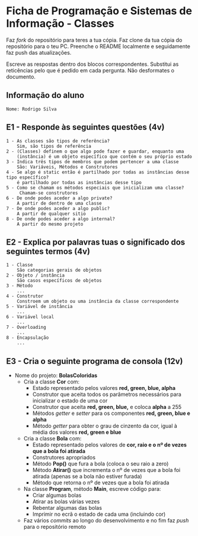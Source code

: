 # Ficha de Programação e Sistemas de Informação - Classes

Faz *fork* do repositório para teres a tua cópia.
Faz clone da tua cópia do repositório para o teu PC.
Preenche o README localmente e seguidamente faz push das atualizações.

Escreve as respostas dentro dos blocos correspondentes. Substitui as reticências pelo que é pedido em cada pergunta. Não desformates o documento.

## Informação do aluno

    Nome: Rodrigo Silva

## E1 - Responde às seguintes questões (4v)

    1 - As classes são tipos de referência? 
        Sim, são tipos de referência
    2 - (Classes) definem o que algo pode fazer e guardar, enquanto uma
        (instância) é um objeto específico que contém o seu próprio estado 
    3 - Indica três tipos de membros que podem pertencer a uma classe 
        São: Variáveis, Métodos e Construtores
    4 - Se algo é static então é partilhado por todas as instâncias desse tipo específico? 
        é partilhado por todas as instâncias desse tipo
    5 - Como se chamam os métodos especiais que inicializam uma classe? 
         Chamam-se construtores
    6 - De onde podes aceder a algo private? 
        A partir de dentro de uma classe
    7 - De onde podes aceder a algo public? 
        A partir de qualquer sitio  
    8 - De onde podes aceder a algo internal? 
        A partir do mesmo projeto

## E2 - Explica por palavras tuas o significado dos seguintes termos (4v)

    1 - Classe
        São categorias gerais de objetos
    2 - Objeto / instância
        São casos específicos de objetos
    3 - Método
        ...
    4 - Construtor
        Constroem um objeto ou uma instância da classe correspondente
    5 - Variável de instância
        ...
    6 - Variável local
        ...
    7 - Overloading
        ...
    8 - Encapsulação
        ...

## E3 - Cria o seguinte programa de consola (12v)

- Nome do projeto: **BolasColoridas**
  - Cria a classe **Cor** com:
    - Estado representado pelos valores **red, green, blue, alpha**
    - Construtor que aceita todos os parâmetros necessários para inicializar o estado de uma cor
    - Construtor que aceita **red, green, blue,** e coloca **alpha** a 255
    - Métodos *getter* e *setter* para os componentes **red, green, blue e alpha**
    - Método *getter* para obter o grau de cinzento da cor, igual à média dos valores **red, green e blue**
  - Cria a classe **Bola** com:
    - Estado representado pelos valores de **cor, raio e o nº de vezes que a bola foi atirada**
    - Construtores apropriados
    - Método **Pop()** que fura a bola (coloca o seu raio a zero)
    - Método **Atirar()** que incrementa o nº de vezes que a bola foi atirada (apenas se a bola não estiver furada)
    - Método que retorna o nº de vezes que a bola foi atirada
  - Na classe **Program**, método **Main**, escreve código para:
    - Criar algumas bolas
    - Atirar as bolas várias vezes
    - Rebentar algumas das bolas
    - Imprimir no ecrã o estado de cada uma (incluindo cor)
  - Faz vários *commits* ao longo do desenvolvimento e no fim faz *push* para o repositório remoto
